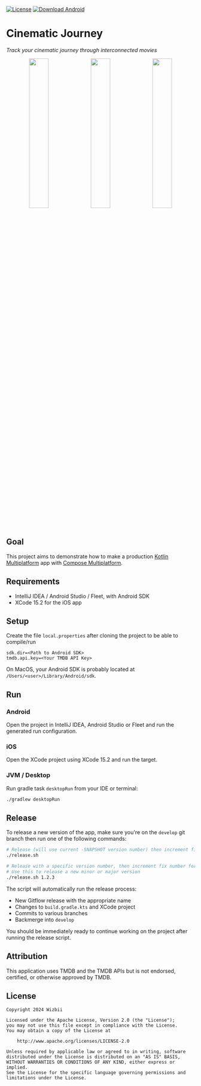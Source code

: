 [![License](https://img.shields.io/badge/License-Apache_2.0-blue.svg)](https://opensource.org/licenses/Apache-2.0)
[![Download Android](https://img.shields.io/badge/Download-Android-%233DDC84?logo=android)](https://play.google.com/store/apps/details?id=com.wizbii.cinematic.journey)
<!-- [![Download iOS](https://img.shields.io/badge/Download-iOS-%23007AFF?logo=apple)](https://apps.apple.com/us/app/cinematic-journey/id6478592371) -->

# Cinematic Journey

_Track your cinematic journey through interconnected movies_

<!--suppress HtmlDeprecatedAttribute, HtmlRequiredAltAttribute, HtmlUnknownTarget -->
<p align="middle">
  <img src="../media/screenshot-1.png?raw=true" width="32%" />
  <img src="../media/screenshot-2.png?raw=true" width="32%" /> 
  <img src="../media/screenshot-3.png?raw=true" width="32%" />
</p>

## Goal

This project aims to demonstrate how to make a
production [Kotlin Multiplatform](https://www.jetbrains.com/kotlin-multiplatform/) app
with [Compose Multiplatform](https://www.jetbrains.com/lp/compose-multiplatform/).

## Requirements

* IntelliJ IDEA / Android Studio / Fleet, with Android SDK
* XCode 15.2 for the iOS app

## Setup

Create the file `local.properties` after cloning the project to be able to compile/run

```properties
sdk.dir=<Path to Android SDK>
tmdb.api.key=<Your TMDB API Key>
```

On MacOS, your Android SDK is probably located at `/Users/<user>/Library/Android/sdk`.

## Run

### Android

Open the project in IntelliJ IDEA, Android Studio or Fleet and run the generated run configuration.

### iOS

Open the XCode project using XCode 15.2 and run the target.

### JVM / Desktop

Run gradle task `desktopRun` from your IDE or terminal:

```bash
./gradlew desktopRun
```

## Release

To release a new version of the app, make sure you're on the `develop` git branch then run one of the following
commands:

```bash
# Release (will use current -SNAPSHOT version number) then increment fix number for subsequent snapshots
./release.sh
```

```bash
# Release with a specific version number, then increment fix number for subsequent snapshots
# Use this to release a new minor or major version
./release.sh 1.2.3
```

The script will automatically run the release process:

- New Gitflow release with the appropriate name
- Changes to `build.gradle.kts` and XCode project
- Commits to various branches
- Backmerge into `develop`

You should be immediately ready to continue working on the project after running the release script.

## Attribution

This application uses TMDB and the TMDB APIs but is not endorsed, certified, or otherwise approved by TMDB.

## License

```
Copyright 2024 Wizbii

Licensed under the Apache License, Version 2.0 (the "License");
you may not use this file except in compliance with the License.
You may obtain a copy of the License at

    http://www.apache.org/licenses/LICENSE-2.0

Unless required by applicable law or agreed to in writing, software
distributed under the License is distributed on an "AS IS" BASIS,
WITHOUT WARRANTIES OR CONDITIONS OF ANY KIND, either express or implied.
See the License for the specific language governing permissions and
limitations under the License.
```
